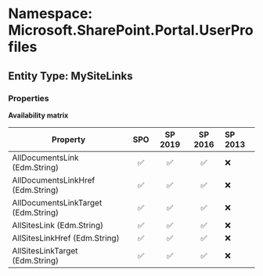 # Namespace: Microsoft.SharePoint.Portal.UserProfiles

## Entity Type: MySiteLinks

### Properties

**Availability matrix**

Property | SPO | SP 2019 | SP 2016 | SP 2013
----------|:---:|:-------:|:-------:|:-------
AllDocumentsLink (Edm.String) | ✅ | ✅ | ✅ | ❌
AllDocumentsLinkHref (Edm.String) | ✅ | ✅ | ✅ | ❌
AllDocumentsLinkTarget (Edm.String) | ✅ | ✅ | ✅ | ❌
AllSitesLink (Edm.String) | ✅ | ✅ | ✅ | ❌
AllSitesLinkHref (Edm.String) | ✅ | ✅ | ✅ | ❌
AllSitesLinkTarget (Edm.String) | ✅ | ✅ | ✅ | ❌

